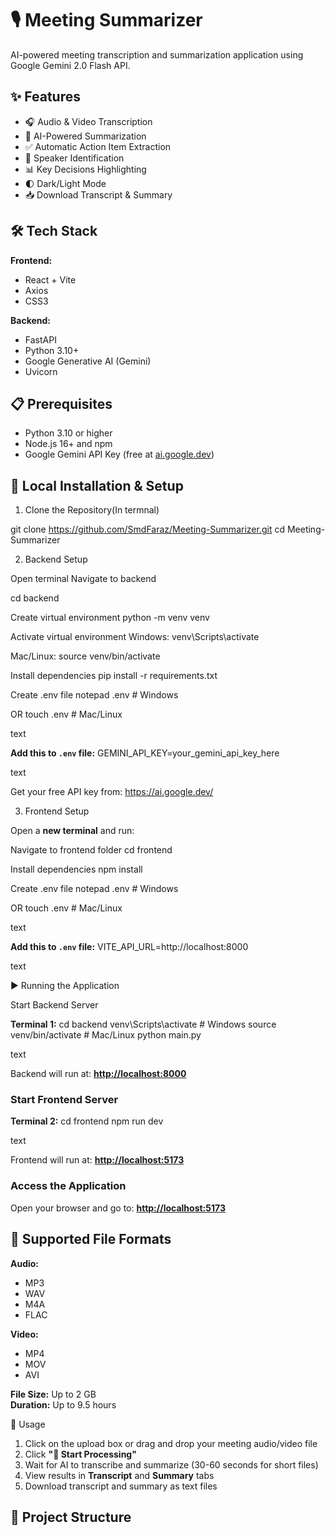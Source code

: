 # 🎙️ Meeting Summarizer

AI-powered meeting transcription and summarization application using Google Gemini 2.0 Flash API.

## ✨ Features

- 🎧 Audio & Video Transcription
- 🤖 AI-Powered Summarization
- ✅ Automatic Action Item Extraction
- 👥 Speaker Identification
- 📊 Key Decisions Highlighting
- 🌓 Dark/Light Mode
- 📥 Download Transcript & Summary

## 🛠️ Tech Stack

**Frontend:**
- React + Vite
- Axios
- CSS3

**Backend:**
- FastAPI
- Python 3.10+
- Google Generative AI (Gemini)
- Uvicorn

## 📋 Prerequisites

- Python 3.10 or higher
- Node.js 16+ and npm
- Google Gemini API Key (free at [ai.google.dev](https://ai.google.dev))

## 🚀 Local Installation & Setup

 1. Clone the Repository(In termnal)

git clone https://github.com/SmdFaraz/Meeting-Summarizer.git
cd Meeting-Summarizer


2. Backend Setup

Open terminal Navigate to backend 

cd backend

Create virtual environment
python -m venv venv

Activate virtual environment
Windows:
venv\Scripts\activate

Mac/Linux:
source venv/bin/activate

Install dependencies
pip install -r requirements.txt

Create .env file
notepad .env # Windows

OR
touch .env # Mac/Linux

text

**Add this to `.env` file:**
GEMINI_API_KEY=your_gemini_api_key_here

text

Get your free API key from: https://ai.google.dev/

3. Frontend Setup

Open a **new terminal** and run:

Navigate to frontend folder
cd frontend

Install dependencies
npm install

Create .env file
notepad .env # Windows

OR
touch .env # Mac/Linux

text

**Add this to `.env` file:**
VITE_API_URL=http://localhost:8000

text

▶️ Running the Application

 Start Backend Server

**Terminal 1:**
cd backend
venv\Scripts\activate # Windows
source venv/bin/activate # Mac/Linux
python main.py

text

Backend will run at: [**http://localhost:8000**](http://localhost:8000)

### Start Frontend Server

**Terminal 2:**
cd frontend
npm run dev

text

Frontend will run at: [**http://localhost:5173**](http://localhost:5173)

### Access the Application

Open your browser and go to: [**http://localhost:5173**](http://localhost:5173)

## 📁 Supported File Formats

**Audio:**
- MP3
- WAV
- M4A
- FLAC

**Video:**
- MP4
- MOV
- AVI

**File Size:** Up to 2 GB  
**Duration:** Up to 9.5 hours

 🎯 Usage

1. Click on the upload box or drag and drop your meeting audio/video file
2. Click **"🚀 Start Processing"**
3. Wait for AI to transcribe and summarize (30-60 seconds for short files)
4. View results in **Transcript** and **Summary** tabs
5. Download transcript and summary as text files

## 📂 Project Structure
